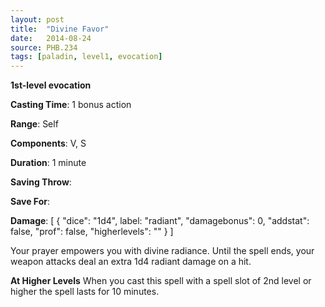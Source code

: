 ```yaml
---
layout: post
title:  "Divine Favor"
date:   2014-08-24
source: PHB.234
tags: [paladin, level1, evocation]
---
```


**1st-level evocation**

**Casting Time**: 1 bonus action

**Range**: Self

**Components**: V, S

**Duration**: 1 minute

**Saving Throw**:

**Save For**:

**Damage**: [ { "dice": "1d4", label: "radiant", "damagebonus": 0, "addstat": false, "prof": false, "higherlevels": "" } ]

Your prayer empowers you with divine radiance. Until the spell ends, your weapon attacks deal an extra 1d4 radiant damage on a hit.

**At Higher Levels** When you cast this spell with a spell slot of 2nd level or higher the spell lasts for 10 minutes.